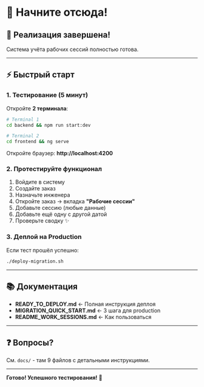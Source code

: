 # 👋 Начните отсюда!

## 🎉 Реализация завершена!

Система учёта рабочих сессий полностью готова.

---

## ⚡ Быстрый старт

### 1. Тестирование (5 минут)

Откройте **2 терминала**:

```bash
# Terminal 1
cd backend && npm run start:dev

# Terminal 2  
cd frontend && ng serve
```

Откройте браузер: **http://localhost:4200**

### 2. Протестируйте функционал

1. Войдите в систему
2. Создайте заказ
3. Назначьте инженера
4. Откройте заказ → вкладка **"Рабочие сессии"**
5. Добавьте сессию (любые данные)
6. Добавьте ещё одну с другой датой
7. Проверьте сводку ✨

### 3. Деплой на Production

Если тест прошёл успешно:

```bash
./deploy-migration.sh
```

---

## 📚 Документация

- **READY_TO_DEPLOY.md** ← Полная инструкция деплоя
- **MIGRATION_QUICK_START.md** ← 3 шага для production
- **README_WORK_SESSIONS.md** ← Как пользоваться

---

## ❓ Вопросы?

См. `docs/` - там 9 файлов с детальными инструкциями.

---

**Готово! Успешного тестирования!** 🚀


